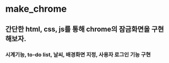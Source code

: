 # make_chrome

##  간단한 html, css, js를 통해 chrome의 잠금화면을 구현해보자.
### 시계기능, to-do list, 날씨, 배경화면 지정, 사용자 로그인 기능 구현
